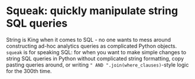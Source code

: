 # Squeak: quickly manipulate string SQL queries

String is King when it comes to SQL - no one wants to mess around constructing ad-hoc analytics 
queries as complicated Python objects. `squeak` is for speaking SQL: for when you want to make
simple changes to string SQL queries in Python without complicated string formatting, copy pasting
queries around, or writing `" AND ".join(where_clauses)`-style logic for the 300th time.
